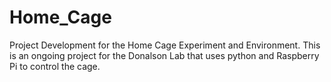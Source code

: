 # Home_Cage
Project Development for the Home Cage Experiment and Environment. This is an ongoing project for the Donalson Lab that uses python and Raspberry Pi to control the cage.
